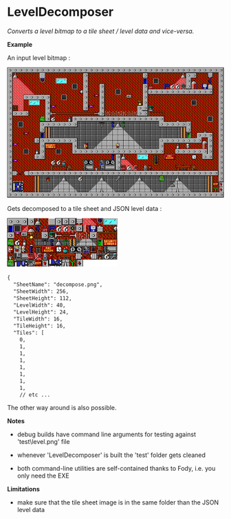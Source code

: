LevelDecomposer
===============

*Converts a level bitmap to a tile sheet / level data and vice-versa.*

**Example**

An input level bitmap :

![](https://raw.githubusercontent.com/aybe/LevelDecomposer/master/sample/example_recompose.png)

Gets decomposed to a tile sheet and JSON level data :

![](https://raw.githubusercontent.com/aybe/LevelDecomposer/master/sample/example_decompose.png)

```
{
  "SheetName": "decompose.png",
  "SheetWidth": 256,
  "SheetHeight": 112,
  "LevelWidth": 40,
  "LevelHeight": 24,
  "TileWidth": 16,
  "TileHeight": 16,
  "Tiles": [
    0,
    1,
    1,
    1,
    1,
    1,
    1,
    1,
    // etc ...
```

The other way around is also possible.

**Notes**

- debug builds have command line arguments for testing against 'test\level.png' file

- whenever 'LevelDecomposer' is built the 'test' folder gets cleaned

- both command-line utilities are self-contained thanks to Fody, i.e. you only need the EXE

**Limitations**

- make sure that the tile sheet image is in the same folder than the JSON level data
